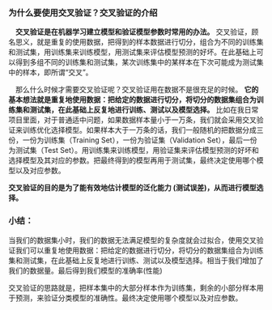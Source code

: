 ### 为什么要使用交叉验证？交叉验证的介绍


　__交叉验证是在机器学习建立模型和验证模型参数时常用的办法。__ 交叉验证，顾名思义，就是重复的使用数据，把得到的样本数据进行切分，组合为不同的训练集和测试集，用训练集来训练模型，用测试集来评估模型预测的好坏。在此基础上可以得到多组不同的训练集和测试集，某次训练集中的某样本在下次可能成为测试集中的样本，即所谓“交叉”。　

　那么什么时候才需要交叉验证呢？交叉验证用在数据不是很充足的时候。 __它的基本想法就是重复地使用数据：把给定的数据进行切分，将切分的数据集组合为训练集和测试集，在此基础上反复地进行训练、测试以及模型选择。__ 比如在我日常项目里面，对于普通适中问题，如果数据样本量小于一万条，我们就会采用交叉验证来训练优化选择模型。如果样本大于一万条的话，我们一般随机的把数据分成三份，一份为训练集（Training Set），一份为验证集（Validation Set），最后一份为测试集（Test Set）。用训练集来训练模型，用验证集来评估模型预测的好坏和选择模型及其对应的参数。把最终得到的模型再用于测试集，最终决定使用哪个模型以及对应参数。

__交叉验证的目的是为了能有效地估计模型的泛化能力 (测试误差)，从而进行模型选择。__

### 小结：

当我们的数据集小时，我们的数据无法满足模型的复杂度就会过拟合，使用交叉验证我们可以重复地使用数据：把给定的数据进行切分，将切分的数据集组合为训练集和测试集，在此基础上反复地进行训练、测试以及模型选择。相当于我们增加了我们的数据量。最后得到我们模型的准确率(性能)

交叉验证的思路就是，把样本集中的大部分样本作为训练集，剩余的小部分样本用于预测，来验证分类模型的准确性。最终决定使用哪个模型以及对应参数。


